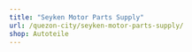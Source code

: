```yaml
---
title: "Seyken Motor Parts Supply"
url: /quezon-city/seyken-motor-parts-supply/
shop: Autoteile
---
```

